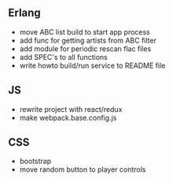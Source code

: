 ## Erlang
- move ABC list build to start app process
- add func for getting artists from ABC filter
- add module for periodic rescan flac files
- add SPEC's to all functions
- write howto build/run service to README file


## JS
- rewrite project with react/redux
- make webpack.base.config.js


## CSS
- bootstrap
- move random button to player controls

